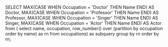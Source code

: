 SELECT
    MAX(CASE WHEN Occupation = 'Doctor' THEN Name END) AS Doctor,
    MAX(CASE WHEN Occupation = 'Professor' THEN Name END) AS Professor,
    MAX(CASE WHEN Occupation = 'Singer' THEN Name END) AS Singer,
    MAX(CASE WHEN Occupation = 'Actor' THEN Name END) AS Actor
from (
    select name, occupation, row_number() over (partition by occupation order by name) as rn
    from occupations) as subquery 
group by rn
order by rn;
